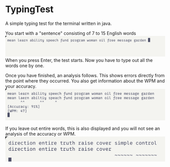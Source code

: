 # TypingTest
A simple typing test for the terminal written in java.

You start with a "sentence" consisting of 7 to 15 English words
![example 1](https://github.com/gxstxxv/TypingTest/blob/main/pictures/Bildschirmfoto%202024-04-08%20um%2015.19.00.png)
When you press Enter, the test starts. Now you have to type out all the words one by one. 

Once you have finished, an analysis follows. This shows errors directly from the point where they occurred.
You also get information about the WPM and your accuracy.
![example 2](https://github.com/gxstxxv/TypingTest/blob/main/pictures/Bildschirmfoto%202024-04-08%20um%2015.19.21.png)

If you leave out entire words, this is also displayed and you will not see an analysis of the accuracy or WPM.
![example 3](https://github.com/gxstxxv/TypingTest/blob/main/pictures/Bildschirmfoto%202024-04-08%20um%2015.20.02.png)

